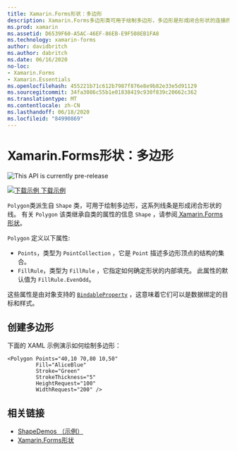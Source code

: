 ```yaml
---
title: Xamarin.Forms形状：多边形
description: Xamarin.Forms多边形类可用于绘制多边形，多边形是形成闭合形状的连接的一系列线条。
ms.prod: xamarin
ms.assetid: D6539F60-A5AC-46EF-86EB-E9F508EB1FA8
ms.technology: xamarin-forms
author: davidbritch
ms.author: dabritch
ms.date: 06/16/2020
no-loc:
- Xamarin.Forms
- Xamarin.Essentials
ms.openlocfilehash: 455221b71c612b7987f876e8e9b82e33e5d91129
ms.sourcegitcommit: 34fa3086c55b1e01838419c930f839c20662c362
ms.translationtype: MT
ms.contentlocale: zh-CN
ms.lasthandoff: 06/18/2020
ms.locfileid: "84990869"
---
```

# <a name="xamarinforms-shapes-polygon"></a>Xamarin.Forms形状：多边形

![](~/media/shared/preview.png "This API is currently pre-release")

[![下载示例](~/media/shared/download.png) 下载示例](https://docs.microsoft.com/samples/xamarin/xamarin-forms-samples/userinterface-shapesdemos/)

`Polygon`类派生自 `Shape` 类，可用于绘制多边形，这系列线条是形成闭合形状的线。 有关 `Polygon` 该类继承自类的属性的信息 `Shape` ，请参阅[ Xamarin.Forms 形状](index.md)。

`Polygon` 定义以下属性:

- `Points`，类型为 `PointCollection` ，它是 `Point` 描述多边形顶点的结构的集合。
- `FillRule`，类型为 `FillRule` ，它指定如何确定形状的内部填充。 此属性的默认值为 `FillRule.EvenOdd`。

这些属性是由对象支持的 [`BindableProperty`](xref:Xamarin.Forms.BindableProperty) ，这意味着它们可以是数据绑定的目标和样式。

## <a name="create-a-polygon"></a>创建多边形

下面的 XAML 示例演示如何绘制多边形：

```xaml
<Polygon Points="40,10 70,80 10,50"
         Fill="AliceBlue"
         Stroke="Green"
         StrokeThickness="5"
         HeightRequest="100"
         WidthRequest="200" />
```

## <a name="related-links"></a>相关链接

- [ShapeDemos （示例）](https://docs.microsoft.com/samples/xamarin/xamarin-forms-samples/userinterface-shapesdemos/)
- [Xamarin.Forms形状](index.md)
